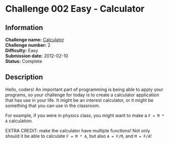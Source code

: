 # Challenge 002 Easy - Calculator

## Information

**Challenge name:** [Calculator](http://www.reddit.com/r/dailyprogrammer/comments/pjbj8/easy_challenge_2/)  
**Challenge number:** 2  
**Difficulty:** Easy  
**Submission date:** 2012-02-10  
**Status:** Complete

## Description

Hello, coders! An important part of programming is being able to apply your programs,
so your challenge for today is to create a calculator application that has use in your
life. It might be an interest calculator, or it might be something that you can use in
the classroom.

For example, if you were in physics class, you might want to make a `F = M * A` calculation.

EXTRA CREDIT: make the calculator have multiple functions! Not only should it be able to
calculate `F = M * A`, but also `A = F/M`, and `M = F/A`!
